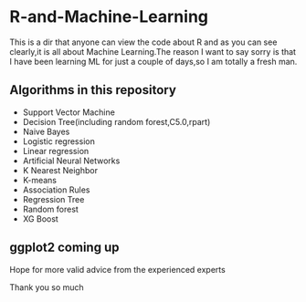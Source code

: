 # R-and-Machine-Learning
This is a dir that anyone can view the code about R and as you can see clearly,it is all about Machine Learning.The reason I want to say sorry is that I have been learning ML for just a couple of days,so I am totally a fresh man.

## Algorithms in this repository
* Support Vector Machine
* Decision Tree(including random forest,C5.0,rpart)
* Naive Bayes
* Logistic regression
* Linear regression
* Artificial Neural Networks
* K Nearest Neighbor
* K-means
* Association Rules
* Regression Tree
* Random forest
* XG Boost

## ggplot2 coming up


Hope for more valid advice from the experienced experts

Thank you so much
